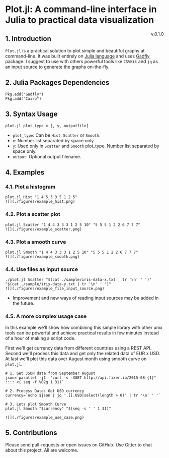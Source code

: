 # Plot.jl: A command-line interface in Julia to practical data visualization
<span style="float:right">v.0.1.0</span>
## 1. Introduction
`Plot.jl` is a practical solution to plot simple and beautiful graphs at command-line. It was built entirely on [Julia language](http://julialang.org/) and uses [Gadfly](http://dcjones.github.io/Gadfly.jl/) package. I suggest to use with others powerful tools like `CSVKit` and `jq` as an input source to generate the graphs on-the-fly.

## 2. Julia Packages Dependencies
```
Pkg.add("Gadfly")
Pkg.add("Cairo")
```

## 3. Syntax Usage
```
plot.jl plot_type x [, y, outputfile]
```

* `plot_type`: Can be `Hist`, `Scatter` or `Smooth`.
* `x`: Number list separated by space only.
* `y`: Used only in `Scatter` and `Smooth` plot_type. Number list separated by space only.
* `output`: Optional output filename.

## 4. Examples
### 4.1. Plot a histogram
```
plot.jl Hist "1 4 5 3 3 5 1 2 5"
![](./figures/example_hist.png)
```

### 4.2. Plot a scatter plot
```
plot.jl Scatter "1 4 4 3 3 3 1 2 5 10" "5 5 5 1 2 2 6 7 7 7"
![](./figures/example_scatter.png)
```

### 4.3. Plot a smooth curve
```
plot.jl Smooth "1 4 4 3 3 3 1 2 5 10" "5 5 5 1 2 2 6 7 7 7"
![](./figures/example_smooth.png)
```

### 4.4. Use files as input source
```
./plot.jl Scatter "$(cat ./sample/iris-data-x.txt | tr '\n' ' ')" "$(cat ./sample/iris-data-y.txt | tr '\n' ' ')"
![](./figures/example_file_input_source.png)
```

* Improvement and new ways of reading input sources may be added in the future.

### 4.5. A more complex usage case
In this example we'll show how combining this simple library with other unix tools can be powerful and achieve practical results in few minutes instead of a hour of making a script code.


First we'll get currency data from different countries using a REST API. Second we'll process this data and get only the related data of EUR x USD. At last we'll plot this data over August month using  smooth curve on `plot.jl`.

```
# 1. Get JSON data from September August
json=`parallel -j1  "curl -s -XGET http://api.fixer.io/2015-08-{1}" :::: <( seq -f %02g 1 31)`

# 2. Process Data: Get USD currency
currency=`echo $json | jq '.[].USD|select(length > 0)' | tr '\n' ' '`

# 3. Lets plot Smooth Curve
plot.jl Smooth "$currency" "$(seq -s ' ' 1 31)"

![](./figures/example_use_case.png)
```

## 5. Contributions
Please send pull-requests or open issues on GitHub. Use Gitter to chat about this project. All are welcome.
